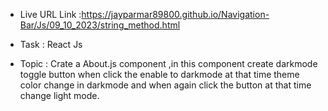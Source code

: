 - Live URL Link :https://jayparmar89800.github.io/Navigation-Bar/Js/09_10_2023/string_method.html

 * Task : React Js

 - Topic : Crate a About.js component ,in this component create darkmode toggle button when click the enable to darkmode at that time theme color change in darkmode and when again click the button at that time change light mode.

 